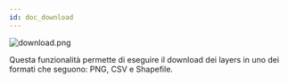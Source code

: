 ```yaml
---
id: doc_download
---
```


![download.png](assets/download.png)


Questa funzionalità permette di eseguire il download dei layers in uno dei formati che seguono: PNG, CSV e Shapefile.